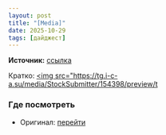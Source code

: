 ```yaml
---
layout: post
title: "[Media]"
date: 2025-10-29
tags: [дайджест]
---
```


**Источник:** [ссылка](https://t.me/StockSubmitter/154398)

Кратко: <a href="https://tg.i-c-a.su/media/StockSubmitter/154398/2025-08-06_18-27-15_5233325213889885122.png" rel="nofollow" target="_blank"><img src="https://tg.i-c-a.su/media/StockSubmitter/154398/preview/t

### Где посмотреть
- Оригинал: [перейти]({link})
